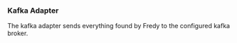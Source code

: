 ### Kafka Adapter

The kafka adapter sends everything found by Fredy to the configured kafka broker.